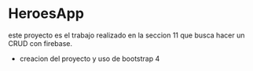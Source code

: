 # HeroesApp

este proyecto es el trabajo realizado en la seccion 11 que busca hacer un CRUD con firebase.

* creacion del proyecto y uso de bootstrap 4 
